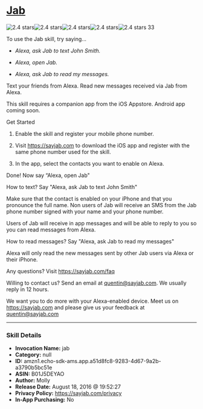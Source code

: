 # [Jab](http://alexa.amazon.com/#skills/amzn1.echo-sdk-ams.app.a51d8fc8-9283-4d67-9a2b-a3790b5bc51e)
![2.4 stars](../../images/ic_star_black_18dp_1x.png)![2.4 stars](../../images/ic_star_black_18dp_1x.png)![2.4 stars](../../images/ic_star_half_black_18dp_1x.png)![2.4 stars](../../images/ic_star_border_black_18dp_1x.png)![2.4 stars](../../images/ic_star_border_black_18dp_1x.png) 33

To use the Jab skill, try saying...

* *Alexa, ask Jab to text John Smith.*

* *Alexa, open Jab.*

* *Alexa, ask Jab to read my messages.*

Text your friends from Alexa.
Read new messages received via Jab from Alexa.

This skill requires a companion app from the iOS Appstore. 
Android app coming soon.


Get Started

1. Enable the skill and register your mobile phone number.

2. Visit https://sayjab.com to download the iOS app and register with the same phone number used for the skill.

3. In the app, select the contacts you want to enable on Alexa.

Done! Now say “Alexa, open Jab"


How to text?
Say "Alexa, ask Jab to text John Smith" 

Make sure that the contact is enabled on your iPhone and that you pronounce the full name.
Non users of Jab will receive an SMS from the Jab phone number signed with your name and your phone number.

Users of Jab will receive in app messages and will be able to reply to you so you can read messages from Alexa.


How to read messages?
Say "Alexa, ask Jab to read my messages"

Alexa will only read the new messages sent by other Jab users via Alexa or their iPhone.



Any questions? Visit https://sayjab.com/faq

Willing to contact us? Send an email at quentin@sayjab.com. We usually reply in 12 hours.


We want you to do more with your Alexa-enabled device.
Meet us on https://sayjab.com and please give us your feedback at quentin@sayjab.com

***

### Skill Details

* **Invocation Name:** jab
* **Category:** null
* **ID:** amzn1.echo-sdk-ams.app.a51d8fc8-9283-4d67-9a2b-a3790b5bc51e
* **ASIN:** B01J5DEYAO
* **Author:** Molly
* **Release Date:** August 18, 2016 @ 19:52:27
* **Privacy Policy:** https://sayjab.com/privacy
* **In-App Purchasing:** No
